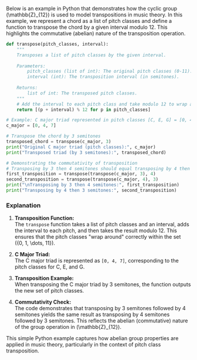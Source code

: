 Below is an example in Python that demonstrates how the cyclic group \(\mathbb{Z}_{12}\) is used to model transpositions in music theory. In this example, we represent a chord as a list of pitch classes and define a function to transpose the chord by a given interval modulo 12. This highlights the commutative (abelian) nature of the transposition operation.

```python
def transpose(pitch_classes, interval):
    """
    Transposes a list of pitch classes by the given interval.
    
    Parameters:
        pitch_classes (list of int): The original pitch classes (0-11).
        interval (int): The transposition interval (in semitones).
        
    Returns:
        list of int: The transposed pitch classes.
    """
    # Add the interval to each pitch class and take modulo 12 to wrap around
    return [(p + interval) % 12 for p in pitch_classes]

# Example: C major triad represented in pitch classes [C, E, G] = [0, 4, 7]
c_major = [0, 4, 7]

# Transpose the chord by 3 semitones
transposed_chord = transpose(c_major, 3)
print("Original C major triad (pitch classes):", c_major)
print("Transposed triad (by 3 semitones):", transposed_chord)

# Demonstrating the commutativity of transposition
# Transposing by 3 then 4 semitones should equal transposing by 4 then 3 semitones.
first_transposition = transpose(transpose(c_major, 3), 4)
second_transposition = transpose(transpose(c_major, 4), 3)
print("\nTransposing by 3 then 4 semitones:", first_transposition)
print("Transposing by 4 then 3 semitones:", second_transposition)
```

### Explanation

1. **Transposition Function:**  
   The `transpose` function takes a list of pitch classes and an interval, adds the interval to each pitch, and then takes the result modulo 12. This ensures that the pitch classes "wrap around" correctly within the set \(\{0, 1, \dots, 11\}\).

2. **C Major Triad:**  
   The C major triad is represented as `[0, 4, 7]`, corresponding to the pitch classes for C, E, and G.

3. **Transposition Example:**  
   When transposing the C major triad by 3 semitones, the function outputs the new set of pitch classes. 

4. **Commutativity Check:**  
   The code demonstrates that transposing by 3 semitones followed by 4 semitones yields the same result as transposing by 4 semitones followed by 3 semitones. This reflects the abelian (commutative) nature of the group operation in \(\mathbb{Z}_{12}\).

This simple Python example captures how abelian group properties are applied in music theory, particularly in the context of pitch class transposition.

